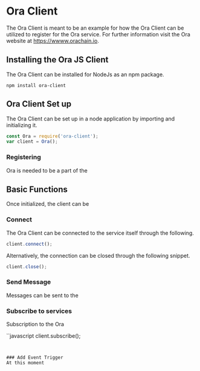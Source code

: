 # Ora Client

The Ora Client is meant to be an example for how the Ora Client can be utilized to register
for the Ora service. For further information visit the Ora website at https://wwww.orachain.io.



## Installing the Ora JS Client
The Ora Client can be installed for NodeJs as an npm package.

```
npm install ora-client
```

## Ora Client Set up

The Ora Client can be set up in a node application by importing and initializing it.

```javascript
const Ora = require('ora-client');
var client = Ora();
```

### Registering
Ora is needed to be a part of the

## Basic Functions
Once initialized, the client can be

### Connect
The Ora Client can be connected to the service itself through the following.

```javascript
client.connect();
```

Alternatively, the connection can be closed through the following snippet.

```javascript
client.close();
```

### Send Message
Messages can be sent to the



### Subscribe to services
Subscription to the Ora

``javascript
client.subscribe();
```


### Add Event Trigger
At this moment
